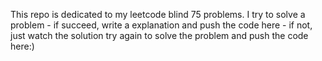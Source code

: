 This repo is dedicated to my leetcode blind 75 problems. 
I try to solve a problem - if succeed, write a explanation and push the code here - if not, just watch the solution try again to solve the problem and push the code here:)
